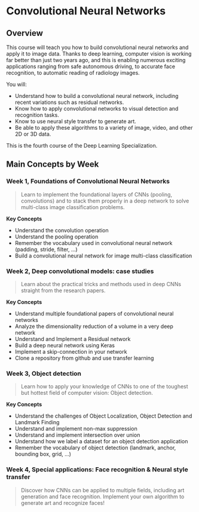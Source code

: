 #  Convolutional Neural Networks

## Overview

This course will teach you how to build convolutional neural networks and apply it to image data. Thanks to deep learning, computer vision is working far better than just two years ago, and this is enabling numerous exciting applications ranging from safe autonomous driving, to accurate face recognition, to automatic reading of radiology images. 

You will:
- Understand how to build a convolutional neural network, including recent variations such as residual networks.
- Know how to apply convolutional networks to visual detection and recognition tasks.
- Know to use neural style transfer to generate art.
- Be able to apply these algorithms to a variety of image, video, and other 2D or 3D data.

This is the fourth course of the Deep Learning Specialization.

## Main Concepts by Week

### Week 1, Foundations of Convolutional Neural Networks

> Learn to implement the foundational layers of CNNs (pooling, convolutions) and to stack them properly in a deep network to solve multi-class image classification problems.

**Key Concepts**

- Understand the convolution operation
- Understand the pooling operation
- Remember the vocabulary used in convolutional neural network (padding, stride, filter, ...)
- Build a convolutional neural network for image multi-class classification

### Week 2, Deep convolutional models: case studies

> Learn about the practical tricks and methods used in deep CNNs straight from the research papers.

**Key Concepts**

- Understand multiple foundational papers of convolutional neural networks
- Analyze the dimensionality reduction of a volume in a very deep network
- Understand and Implement a Residual network
- Build a deep neural network using Keras
- Implement a skip-connection in your network
- Clone a repository from github and use transfer learning

### Week 3, Object detection

> Learn how to apply your knowledge of CNNs to one of the toughest but hottest field of computer vision: Object detection.

**Key Concepts**

- Understand the challenges of Object Localization, Object Detection and Landmark Finding
- Understand and implement non-max suppression
- Understand and implement intersection over union
- Understand how we label a dataset for an object detection application
- Remember the vocabulary of object detection (landmark, anchor, bounding box, grid, ...)

### Week 4, Special applications: Face recognition & Neural style transfer

> Discover how CNNs can be applied to multiple fields, including art generation and face recognition. Implement your own algorithm to generate art and recognize faces!

